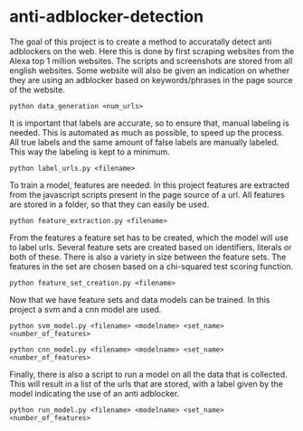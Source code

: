 # anti-adblocker-detection

The goal of this project is to create a method to accuratally detect anti adblockers on the web. Here this is done by first scraping websites from the Alexa top 1 million websites. The scripts and screenshots are stored from all english websites. Some website will also be given an indication on whether they are using an adblocker based on keywords/phrases in the page source of the website.
```
python data_generation <num_urls>
```
It is important that labels are accurate, so to ensure that, manual labeling is needed. This is automated as much as possible, to speed up the process. All true labels and the same amount of false labels are manually labeled. This way the labeling is kept to a minimum.
```
python label_urls.py <filename>
```
To train a model, features are needed. In this project features are extracted from the javascript scripts present in the page source of a url. All features are stored in a folder, so that they can easily be used.
```
python feature_extraction.py <filename>
```
From the features a feature set has to be created, which the model will use to label urls. Several feature sets are created based on identifiers, literals or both of these. There is also a variety in size between the feature sets. The features in the set are chosen based on  a chi-squared test scoring function. 
```
python feature_set_creation.py <filename>
```
Now that we have feature sets and data models can be trained. In this project a svm and a cnn model are used.
```
python svm_model.py <filename> <modelname> <set_name> <number_of_features>
```
```
python cnn_model.py <filename> <modelname> <set_name> <number_of_features>
```
Finally, there is also a script to run a model on all the data that is collected. This will result in a list of the urls that are stored, with a label given by the model indicating the use of an anti adblocker. 
```
python run_model.py <filename> <modelname> <set_name> <number_of_features>
```
